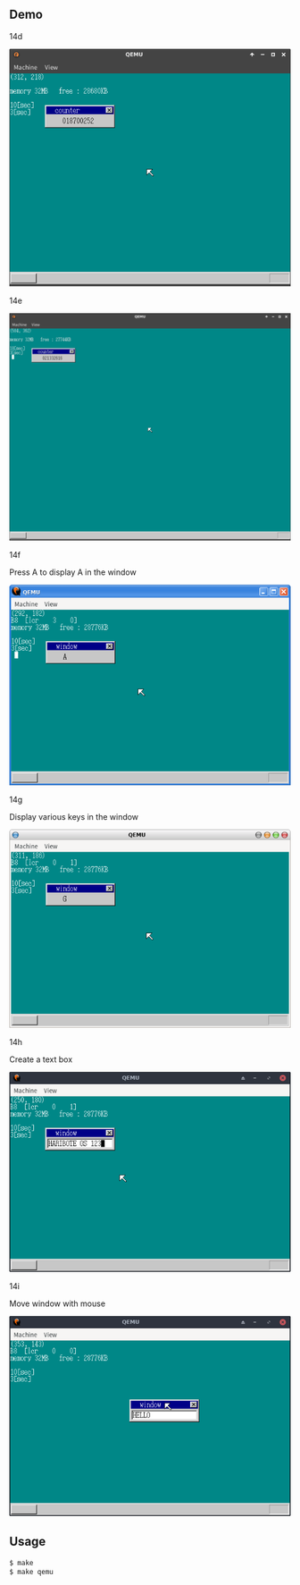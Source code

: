 ## Demo

14d

![template](https://github.com/watermelon892/OSPractice/blob/master/14/pic/14d.png)

14e

![template](https://github.com/watermelon892/OSPractice/blob/master/14/pic/14e.png)

14f

Press A to display A in the window

![template](https://github.com/watermelon892/OSPractice/blob/master/14/pic/14f.png)

14g

Display various keys in the window

![template](https://github.com/watermelon892/OSPractice/blob/master/14/pic/14g.png)

14h

Create a text box

![template](https://github.com/watermelon892/OSPractice/blob/master/14/pic/14h.png)

14i

Move window with mouse

![template](https://github.com/watermelon892/OSPractice/blob/master/14/pic/14i.png)

## Usage

```
$ make
$ make qemu
```

